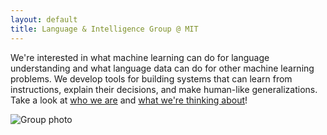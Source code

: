 ```yaml
---
layout: default
title: Language & Intelligence Group @ MIT
---
```


We're interested in what machine learning can do for language understanding and
what language data can do for other machine learning problems. We develop tools
for building systems that can learn from instructions, explain their decisions,
and make human-like generalizations. Take a look at [who we are](people.html)
and [what we're thinking about](research.html)!

<img src="assets/images/lab_photo_small.jpg" alt="Group photo">
